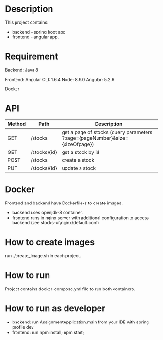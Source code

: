 # Description
This project contains: 
- backend  - spring boot app
- frontend - angular app.

# Requirement
Backend:
Java 8

Frontend:
Angular CLI: 1.6.4
Node: 8.9.0
Angular: 5.2.6

Docker

# API
Method       | Path          | Description   |
------------ | ------------- | ------------- |
GET | /stocks      | get a page of stocks (query parameters ?page={pageNumber}&size={sizeOfpage})
GET | /stocks/{id} | get a stock by id
POST| /stocks      | create a stock
PUT | /stocks/{id} | update a stock

# Docker
Frontend and backend have Dockerfile-s to create images. 
- backend uses openjdk-8 container.
- frontend runs in nginx server with additional configuration to access backend (see stocks-ui\nginx\default.conf)

# How to create images
run ./create_image.sh in each project.

# How to run
Project contains docker-compose.yml file to run both containers.

# How to run as developer
- backend:  run AssignmentApplication.main from your IDE with spring profile dev
- frontend: run npm install; npm start;